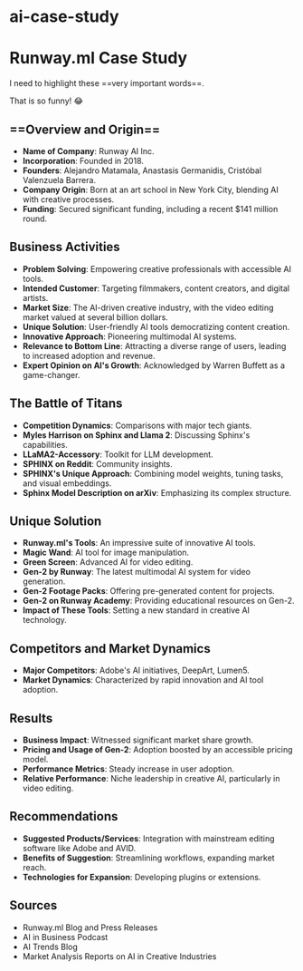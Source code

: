 # ai-case-study

# Runway.ml Case Study

I need to highlight these ==very important words==.

That is so funny! :joy:

## ==Overview and Origin==
- **Name of Company**: Runway AI Inc.
- **Incorporation**: Founded in 2018.
- **Founders**: Alejandro Matamala, Anastasis Germanidis, Cristóbal Valenzuela Barrera.
- **Company Origin**: Born at an art school in New York City, blending AI with creative processes.
- **Funding**: Secured significant funding, including a recent $141 million round.

## Business Activities
- **Problem Solving**: Empowering creative professionals with accessible AI tools.
- **Intended Customer**: Targeting filmmakers, content creators, and digital artists.
- **Market Size**: The AI-driven creative industry, with the video editing market valued at several billion dollars.
- **Unique Solution**: User-friendly AI tools democratizing content creation.
- **Innovative Approach**: Pioneering multimodal AI systems.
- **Relevance to Bottom Line**: Attracting a diverse range of users, leading to increased adoption and revenue.
- **Expert Opinion on AI's Growth**: Acknowledged by Warren Buffett as a game-changer.

## The Battle of Titans
- **Competition Dynamics**: Comparisons with major tech giants.
- **Myles Harrison on Sphinx and Llama 2**: Discussing Sphinx's capabilities.
- **LLaMA2-Accessory**: Toolkit for LLM development.
- **SPHINX on Reddit**: Community insights.
- **SPHINX's Unique Approach**: Combining model weights, tuning tasks, and visual embeddings.
- **Sphinx Model Description on arXiv**: Emphasizing its complex structure.

## Unique Solution
- **Runway.ml's Tools**: An impressive suite of innovative AI tools.
- **Magic Wand**: AI tool for image manipulation.
- **Green Screen**: Advanced AI for video editing.
- **Gen-2 by Runway**: The latest multimodal AI system for video generation.
- **Gen-2 Footage Packs**: Offering pre-generated content for projects.
- **Gen-2 on Runway Academy**: Providing educational resources on Gen-2.
- **Impact of These Tools**: Setting a new standard in creative AI technology.

## Competitors and Market Dynamics
- **Major Competitors**: Adobe's AI initiatives, DeepArt, Lumen5.
- **Market Dynamics**: Characterized by rapid innovation and AI tool adoption.

## Results
- **Business Impact**: Witnessed significant market share growth.
- **Pricing and Usage of Gen-2**: Adoption boosted by an accessible pricing model.
- **Performance Metrics**: Steady increase in user adoption.
- **Relative Performance**: Niche leadership in creative AI, particularly in video editing.

## Recommendations
- **Suggested Products/Services**: Integration with mainstream editing software like Adobe and AVID.
- **Benefits of Suggestion**: Streamlining workflows, expanding market reach.
- **Technologies for Expansion**: Developing plugins or extensions.

## Sources
- Runway.ml Blog and Press Releases
- AI in Business Podcast
- AI Trends Blog
- Market Analysis Reports on AI in Creative Industries


